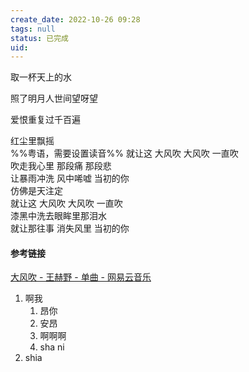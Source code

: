 ```yaml
---
create_date: 2022-10-26 09:28 
tags: null
status: 已完成 
uid: 
---
```


取一杯天上的水  
  
照了明月人世间望呀望  

  
爱恨重复过千百遍  
  
红尘里飘摇  
%%粤语，需要设置读音%%
就让这 大风吹 大风吹 一直吹  
吹走我心里 那段痛 那段悲  
让暴雨冲洗 风中唏嘘 当初的你  
仿佛是天注定  
就让这 大风吹 大风吹 一直吹  
漆黑中洗去眼眸里那泪水  
就让那往事 消失风里 当初的你

#### 参考链接

[大风吹 - 王赫野 - 单曲 - 网易云音乐](https://music.163.com/song?id=1826179038&userid=84019341)

1. 啊我
	1. 昂你
	2. 安昂
	3. 啊啊啊
	4. sha ni 
2. shia 